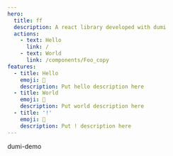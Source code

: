 ```yaml
---
hero:
  title: ff
  description: A react library developed with dumi
  actions:
    - text: Hello
      link: /
    - text: World
      link: /components/Foo_copy
features:
  - title: Hello
    emoji: 💎
    description: Put hello description here
  - title: World
    emoji: 🌈
    description: Put world description here
  - title: '!'
    emoji: 🚀
    description: Put ! description here
---
```


dumi-demo

